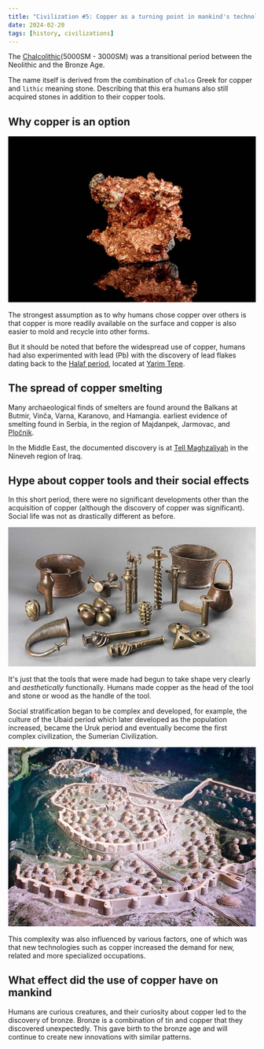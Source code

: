 ```yaml
---
title: "Civilization #5: Copper as a turning point in mankind's technological progress"
date: 2024-02-20
tags: [history, civilizations]
---
```


The [Chalcolithic](https://en.wikipedia.org/wiki/Chalcolithic)(5000SM - 3000SM) was a transitional period between the Neolithic and the Bronze Age.

The name itself is derived from the combination of `chalco` Greek for copper and `lithic` meaning stone. Describing that this era humans also still acquired stones in addition to their copper tools.

## Why copper is an option

![chalcolithic](img/img03.jpg "Copper (Cu)")

The strongest assumption as to why humans chose copper over others is that copper is more readily available on the surface and copper is also easier to mold and recycle into other forms.

But it should be noted that before the widespread use of copper, humans had also experimented with lead (Pb) with the discovery of lead flakes dating back to the [Halaf period](https://en.wikipedia.org/wiki/Halaf_culture), located at [Yarim Tepe](https://en.wikipedia.org/wiki/Yarim_Tepe).

## The spread of copper smelting

Many archaeological finds of smelters are found around the Balkans at Butmir, Vinča, Varna, Karanovo, and Hamangia. earliest evidence of smelting found in Serbia, in the region of Majdanpek, Jarmovac, and [Pločnik](https://en.wikipedia.org/wiki/Plo%C4%8Dnik_(archaeological_site)).

In the Middle East, the documented discovery is at [Tell Maghzaliyah](https://en.wikipedia.org/wiki/Tell_Maghzaliyah) in the Nineveh region of Iraq.

 
## Hype about copper tools and their social effects
 
In this short period, there were no significant developments other than the acquisition of copper (although the discovery of copper was significant). Social life was not as drastically different as before.

![tembaga](img/img02.jpg "Copperware")

It's just that the tools that were made had begun to take shape very clearly and *aesthetically* functionally. Humans made copper as the head of the tool and stone or wood as the handle of the tool.

Social stratification began to be complex and developed, for example, the culture of the Ubaid period which later developed as the population increased, became the Uruk period and eventually become the first complex civilization, the Sumerian Civilization.

![chalcolithiccivs](img/img01.jpg "Chalcolithic settlements")

This complexity was also influenced by various factors, one of which was that new technologies such as copper increased the demand for new, related and more specialized occupations.

## What effect did the use of copper have on mankind

Humans are curious creatures, and their curiosity about copper led to the discovery of bronze. Bronze is a combination of tin and copper that they discovered unexpectedly. This gave birth to the bronze age and will continue to create new innovations with similar patterns.